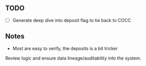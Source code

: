 ## TODO
- [ ] Generate deep dive into deposit flag to tie back to COCC

## Notes
- Most are easy to verify, the deposits is a bit tricker

Review logic and ensure data lineage/auditability into the system.